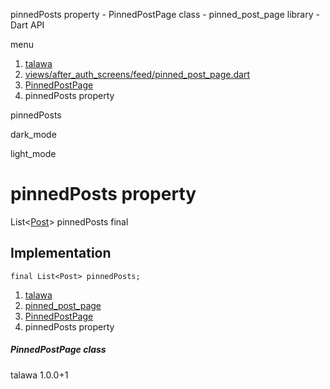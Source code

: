 




pinnedPosts property - PinnedPostPage class - pinned\_post\_page library - Dart API







menu

1. [talawa](../../index.html)
2. [views/after\_auth\_screens/feed/pinned\_post\_page.dart](../../views_after_auth_screens_feed_pinned_post_page/views_after_auth_screens_feed_pinned_post_page-library.html)
3. [PinnedPostPage](../../views_after_auth_screens_feed_pinned_post_page/PinnedPostPage-class.html)
4. pinnedPosts property

pinnedPosts


dark\_mode

light\_mode




# pinnedPosts property


List<[Post](../../models_post_post_model/Post-class.html)>
pinnedPosts
final

## Implementation

```
final List<Post> pinnedPosts;
```

 


1. [talawa](../../index.html)
2. [pinned\_post\_page](../../views_after_auth_screens_feed_pinned_post_page/views_after_auth_screens_feed_pinned_post_page-library.html)
3. [PinnedPostPage](../../views_after_auth_screens_feed_pinned_post_page/PinnedPostPage-class.html)
4. pinnedPosts property

##### PinnedPostPage class





talawa
1.0.0+1






